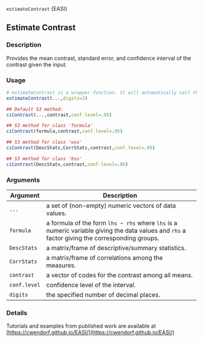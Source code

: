 `estimateContrast` {EASI} 

## Estimate Contrast

### Description

Provides the mean contrast, standard error, and confidence interval of the contrast given the input.

### Usage

```r
# estimateContrast is a wrapper function. It will automatically call the appropriate method below given the class of the object.
estimateContrast(...,digits=3)

## Default S3 method:
ciContrast(...,contrast,conf.level=.95)

## S3 method for class 'formula'
ciContrast(formula,contrast,conf.level=.95)

## S3 method for class 'wss'
ciContrast(DescStats,CorrStats,contrast,conf.level=.95)

## S3 method for class 'bss'
ciContrast(DescStats,contrast,conf.level=.95)
```

### Arguments

Argument | Description
--- | ---
```...``` | a set of (non-empty) numeric vectors of data values.
```formula``` | a formula of the form `lhs ~ rhs` where `lhs` is a numeric variable giving the data values and `rhs` a factor giving the corresponding groups.
```DescStats```  | a matrix/frame of descriptive/summary statistics.
```CorrStats``` | a matrix/frame of correlations among the measures.
```contrast``` | a vector of codes for the contrast among all means.
```conf.level``` | confidence level of the interval.
```digits``` | the specified number of decimal places.

### Details

Tutorials and examples from published work are available at [https://cwendorf.github.io/EASI/](https://cwendorf.github.io/EASI/) 


